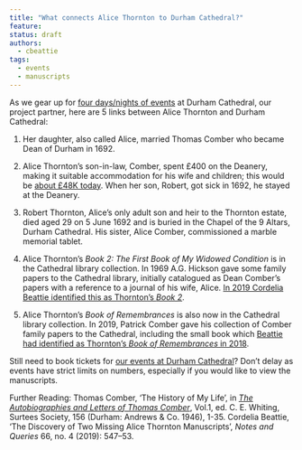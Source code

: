 ```yaml
---
title: "What connects Alice Thornton to Durham Cathedral?"
feature: 
status: draft
authors:
  - cbeattie
tags:
  - events
  - manuscripts
---
```


As we gear up for [four days/nights of events](https://thornton.kdl.kcl.ac.uk/posts/news/2023-07-26-durham-events-tickets-now-on-sale/) at Durham Cathedral, our project partner, here are 5 links between Alice Thornton and Durham Cathedral:

1.	Her daughter, also called Alice, married Thomas Comber who became Dean of Durham in 1692. 

2.	Alice Thornton’s son-in-law, Comber, spent £400 on the Deanery, making it suitable accommodation for his wife and children; this would be [about £48K today](https://www.nationalarchives.gov.uk/currency/). When her son, Robert, got sick in 1692, he stayed at the Deanery. 

3.	Robert Thornton, Alice’s only adult son and heir to the Thornton estate, died aged 29 on 5 June 1692 and is buried in the Chapel of the 9 Altars, Durham Cathedral. His sister, Alice Comber, commissioned a marble memorial tablet. 

4.	Alice Thornton’s *Book 2: The First Book of My Widowed Condition* is in the Cathedral library collection. In 1969 A.G. Hickson gave some family papers to the Cathedral library, initially catalogued as Dean Comber’s papers with a reference to a journal of his wife, Alice. [In 2019 Cordelia Beattie identified this as Thornton’s *Book 2*](https://thornton.kdl.kcl.ac.uk/posts/blog/2022-06-23-two-missing-thornton-manuscripts/).

5.	Alice Thornton’s *Book of Remembrances* is also now in the Cathedral library collection. In 2019, Patrick Comber gave his collection of Comber family papers to the Cathedral, including the small book which [Beattie had identified as Thornton’s *Book of Remembrances* in 2018](https://thornton.kdl.kcl.ac.uk/posts/blog/2022-06-23-two-missing-thornton-manuscripts/).

Still need to book tickets for [our events at Durham Cathedral](https://thornton.kdl.kcl.ac.uk/posts/news/2023-07-26-durham-events-tickets-now-on-sale/)? Don’t delay as events have strict limits on numbers, especially if you would like to view the manuscripts. 

Further Reading:
Thomas Comber, ‘The History of My Life’, in [*The Autobiographies and Letters of Thomas Comber*](https://archive.org/details/thomascomber156/), Vol.1, ed. C. E. Whiting, Surtees Society, 156 (Durham: Andrews & Co. 1946), 1-35.
Cordelia Beattie, ‘The Discovery of Two Missing Alice Thornton Manuscripts’, *Notes and Queries* 66, no. 4 (2019): 547–53.
